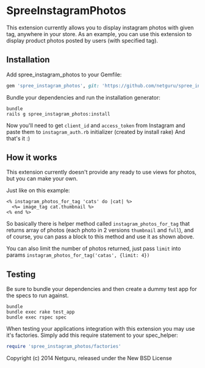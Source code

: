 SpreeInstagramPhotos
====================
This extension currently allows you to display instagram photos with given tag, anywhere in your store.
As an example, you can use this extension to display product photos posted by users (with specified tag).

Installation
------------

Add spree_instagram_photos to your Gemfile:

```ruby
gem 'spree_instagram_photos', git: 'https://github.com/netguru/spree_instagram_photos.git', branch: '2-1-stable'
```

Bundle your dependencies and run the installation generator:

```shell
bundle
rails g spree_instagram_photos:install
```

Now you'll need to get `client_id` and `access_token` from Instagram and paste them to `instagram_auth.rb` initializer (created by install rake)
And that's it :)

How it works
------------
This extension currently doesn't provide any ready to use views for photos,
but you can make your own.

Just like on this example:
```
<% instagram_photos_for_tag 'cats' do |cat| %>
  <%= image_tag cat.thumbnail %>
<% end %>
```
So basically there is helper method called `instagram_photos_for_tag` that returns array of photos
(each photo in 2 versions `thumbnail` and `full`), and of course, you can pass a block to this method and use it as shown above.

You can also limit the number of photos returned, just pass `limit` into params
`instagram_photos_for_tag('catas', {limit: 4})`

Testing
-------

Be sure to bundle your dependencies and then create a dummy test app for the specs to run against.

```shell
bundle
bundle exec rake test_app
bundle exec rspec spec
```

When testing your applications integration with this extension you may use it's factories.
Simply add this require statement to your spec_helper:

```ruby
require 'spree_instagram_photos/factories'
```

Copyright (c) 2014 Netguru, released under the New BSD License

